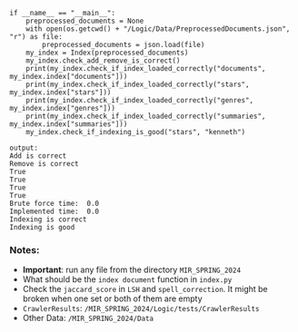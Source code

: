```{python}
if __name__ == "__main__":
    preprocessed_documents = None
    with open(os.getcwd() + "/Logic/Data/PreprocessedDocuments.json", "r") as file:
        preprocessed_documents = json.load(file)
    my_index = Index(preprocessed_documents)
    my_index.check_add_remove_is_correct()
    print(my_index.check_if_index_loaded_correctly("documents", my_index.index["documents"]))
    print(my_index.check_if_index_loaded_correctly("stars", my_index.index["stars"]))
    print(my_index.check_if_index_loaded_correctly("genres", my_index.index["genres"]))
    print(my_index.check_if_index_loaded_correctly("summaries", my_index.index["summaries"]))
    my_index.check_if_indexing_is_good("stars", "kenneth")

output: 
Add is correct
Remove is correct
True
True
True
True
Brute force time:  0.0
Implemented time:  0.0
Indexing is correct
Indexing is good
```


### Notes:
 - **Important**: run any file from the directory `MIR_SPRING_2024`
 - What should be the `index document` function in `index.py`
 - Check the `jaccard_score` in `LSH` and `spell_correction`. It might be broken when one set or both of them are empty
 - `CrawlerResults`: `/MIR_SPRING_2024/Logic/tests/CrawlerResults`
 - Other Data: `/MIR_SPRING_2024/Data`